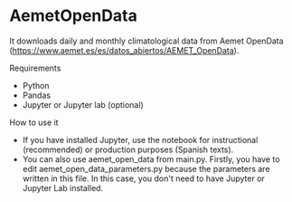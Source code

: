 # AemetOpenData

It downloads daily and monthly climatological data from Aemet OpenData (https://www.aemet.es/es/datos_abiertos/AEMET_OpenData).

Requirements
* Python
* Pandas
* Jupyter or Jupyter lab (optional)

How to use it
* If you have installed Jupyter, use the notebook for instructional (recommended) or production purposes (Spanish texts).
* You can also use aemet_open_data from main.py. Firstly, you have to edit aemet_open_data_parameters.py because the parameters are written in this file. In this case, you don't need to have Jupyter 
  or Jupyter Lab installed.




